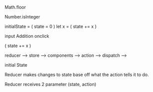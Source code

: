 Math.floor

Number.isInteger


initialState = ( state = 0 )
let x = ( state += x )

input
Addition onclick

( state += x )





reducer --> store --> components --> action --> dispatch -->

initial State

Reducer makes changes to state base off what the action tells it to do.

Reducer receives 2 parameter (state, action)

 

